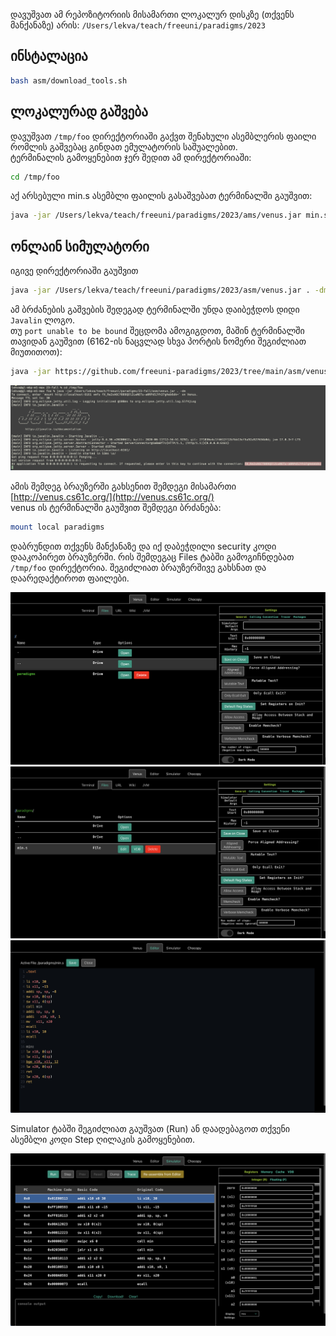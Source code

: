 დავუშვათ ამ რეპოზიტორიის მისამართი ლოკალურ დისკზე (თქვენს მანქანაზე) არის: `/Users/lekva/teach/freeuni/paradigms/2023`

## ინსტალაცია
```sh
bash asm/download_tools.sh
```

## ლოკალურად გაშვება
დავუშვათ `/tmp/foo` დირექტორიაში გაქვთ შენახული ასემბლერის ფაილი რომლის გაშვებაც გინდათ ემულატორის საშუალებით.  
ტერმინალის გამოყენებით ჯერ შედით ამ დირექტორიაში:
```sh
cd /tmp/foo
```
აქ არსებული min.s ასემბლი ფაილის გასაშვებათ ტერმინალში გაუშვით:
```sh
java -jar /Users/lekva/teach/freeuni/paradigms/2023/ams/venus.jar min.s
```

## ონლაინ სიმულატორი
იგივე დირექტორიაში გაუშვით
```sh
java -jar /Users/lekva/teach/freeuni/paradigms/2023/asm/venus.jar . -dm
```

ამ ბრძანების გაშვების შედეგად ტერმინალში უნდა დაიბეჭდოს დიდი `Javalin` ლოგო.  
თუ `port unable to be bound` შეცდომა ამოგიგდოთ, მაშინ ტერმინალში თავიდან გაუშვით (6162-ის ნაცვლად სხვა პორტის ნომერი შეგიძლიათ მიუთითოთ):
```sh
java -jar https://github.com/freeuni-paradigms/2023/tree/main/asm/venus.jar . -dm --port 6162
```

![Javalin](https://github.com/freeuni-paradigms/2023/raw/main/asm/01.png)

ამის შემდეგ ბრაუზერში გახსენით შემდეგი მისამართი [http://venus.cs61c.org/](http://venus.cs61c.org/)  
venus ის ტერმინალში გაუშვით შემდეგი ბრძანება:
```sh
mount local paradigms
```

დაბრუნდით თქვენს მანქანაზე და იქ დაბეჭდილი security კოდი დააკოპირეთ ბრაუზერში. რის შემდეგაც Files ტაბში გამოგიჩნდებათ `/tmp/foo` დირექტორია. შეგიძლიათ ბრაუზერშივე გახსნათ და დაარედაქტიროთ ფაილები.  

![files-1](https://github.com/freeuni-paradigms/2023/raw/main/asm/02.png)
![files-2](https://github.com/freeuni-paradigms/2023/raw/main/asm/03.png)
![files-3](https://github.com/freeuni-paradigms/2023/raw/main/asm/04.png)

Simulator ტაბში შეგიძლიათ გაუშვათ (Run) ან დაადებაგოთ თქვენი ასემბლი კოდი Step ღილაკის გამოყენებით.

![simulator](https://github.com/freeuni-paradigms/2023/raw/main/asm/05.png)
